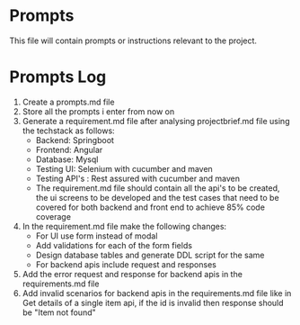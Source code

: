 # Prompts

This file will contain prompts or instructions relevant to the project.

# Prompts Log

1. Create a prompts.md file
2. Store all the prompts i enter from now on
3. Generate a requirement.md file after analysing projectbrief.md file using the techstack as follows:
   - Backend: Springboot
   - Frontend: Angular
   - Database: Mysql
   - Testing UI: Selenium with cucumber and maven
   - Testing API's : Rest assured with cucumber and maven
   - The requirement.md file should contain all the api's to be created, the ui screens to be developed and the test cases that need to be covered for both backend and front end to achieve 85% code coverage
4. In the requirement.md file make the following changes:
   - For UI use form instead of modal
   - Add validations for each of the form fields
   - Design database tables and generate DDL script for the same
   - For backend apis include request and responses
5. Add the error request and response for backend apis in the requirements.md file
6. Add invalid scenarios for backend apis in the requirements.md file like in Get details of a single item api, if the id is invalid then response should be "Item not found"
